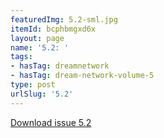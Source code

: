 ```yaml
---
featuredImg: 5.2-sml.jpg
itemId: bcphbmgxd6x
layout: page
name: '5.2: '
tags:
- hasTag: dreamnetwork
- hasTag: dream-network-volume-5
type: post
urlSlug: '5.2'
---
```

<a href="../files/pdfs/Volume_5/5.2-Dream-Network-Bulletin_Volume-5-Number-2.pdf" download="">Download issue 5.2</a>
